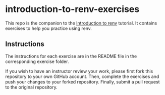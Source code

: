 # introduction-to-renv-exercises

This repo is the companion to the [Introduction to renv](https://lmu-osc.github.io/introduction-to-renv/) tutorial. It contains exercises to help you practice using renv.

## Instructions

The instructions for each exercise are in the README file in the corresponding exercise folder. 

If you wish to have an instructor review your work, please first fork this repository to your own GitHub account. Then, complete the exercises and push your changes to your forked repository. Finally, submit a pull request to the original repository.

